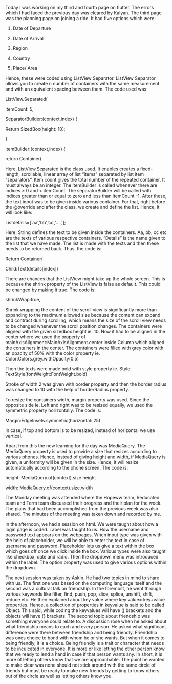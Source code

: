 Today I was working on my third and fourth page on flutter. The errors which I had faced the previous day was cleared by Kalyan. The third page was the planning page on joining a ride. It had five options which were:

1. Date of Departure

2. Date of Arrival

3. Region

4. Country

5. Place/ Area

Hence, these were coded using ListView Separator. ListView Separator allows you to create n number of containers with the same measurement and with an equivalent spacing between them. The code used was:

ListView.Separated(

itemCount: 5,

SeparatorBuilder:(context,index) {

Return SizedBox(height: 10);

}

itemBuilder:(context,index) {

return Container(

Here, ListView.Separated is the class used. It enables creates a fixed-length, scrollable, linear array of list “items” separated by list item “separators”. Item count gives the total number of the repeated container. It must always be an integer. The itemBuilder is called whenever there are indices ≥ 0 and < itemCount. The separatorBuilder will be called with indices greater than or equal to zero and less than itemCount -1. After these, the text input was to be given inside various container. For that, right before the @override and after the class, we create and define the list. Hence, it will look like:

List<String>details=[‘aa’,’bb’,’cc’,’….’,];

Here, String defines the text to be given inside the containers. Aa, bb, cc etc are the texts of various respective containers. “Details” is the name given to the list that we have made. The list is made with the texts and then these needs to be returned back. Thus, the code is:

Return Container(

Child:Text(details[index])

There are chances that the ListView might take up the whole screen. This is because the shrink property of the ListView is false as default. This could be changed by making it true. The code is:

shrinkWrap:true,

Shrink wrapping the content of the scroll view is significantly more than expanding to the maximum allowed size because the content can expand and contract during scrolling, which means the size of the scroll view needs to be changed whenever the scroll position changes. The containers were aligned with the given sizedbox height ie. 10. Now it had to be aligned in the center where we used the property of mainAxisAlignment:MainAxisAlignment.center inside Column which aligned the containers in the center. The containers were filled with grey color with an opacity of 50% with the color property ie. Color:Colors.grey.withOpacity(0.5)

 Then the texts were made bold with style property ie. Style: TextStyle(fontWeight:FontWeight.bold)

Stroke of width 2 was given with border property and then the border radius was changed to 10 with the help of borderRadius property.

To resize the containers width, margin property was used. Since the opposite side ie. Left and right was to be resized equally, we used the symmetric property horizontally. The code is:

Margin:EdgeInsets.symmetric(horizontal: 25)

In case, if top and bottom is to be resized, instead of horizontal we use vertical.

Apart from this the new learning for the day was MediaQuery. The MediaQuery property is used to provide a size that resizes according to various phones. Hence, instead of giving height and width, if MediaQuery is given, a uniformity will be given in the size. Hence, it will resize automatically according to the phone screen. The code is:

height: MediaQuery.of(context).size.height

width: MediaQuery.of(context).size.width

The Monday meeting was attended where the Hopeww team, Reducated team and Term team discussed their progress and their plan for the week. The plans that had been accomplished from the previous week was also shared. The minutes of the meeting was taken down and recorded by me.

In the afternoon, we had a session on html. We were taught about how a login page is coded. Label was taught to us. How the username and password text appears on the webpages. When input type was given with the help of placeholder, we will be able to enter the text in case of username and password. Placeholder lets us give a text within the box which goes off once we click inside the box. Various types were also taught like checkbox, date and radio. Then the dropdown menu was introduced within the label. The option property was used to give various options within the dropdown.

The next session was taken by Askin. He had two topics in mind to share with us. The first one was based on the computing language itself and the second was a cultural talk on friendship. In the foremost, he went through various keywords like filter, find, push, pop, slice, splice, unshift, shift, reduce etc. He then explained about key value where key value= key+value properties. Hence, a collection of properties in keyvalue is said to be called Object. This said, while coding the keyvalues will have () brackets and the objects will have {} brackets.
The second topic about friendship was something everyone could relate to. A discussion rose when he asked about what friendship means to each and every person. He asked what significant difference were there between friendship and being friendly. Friendship was ones choice to bond with whom he or she wants. But when it comes to being friendly, it is a choice. Being friendly is a trait or character that needs to be inculcated in everyone. It is more or like letting the other person know that we ready to lend a hand in case if that person wants any. In short, it is more of letting others know that we are approachable. The point he wanted to make clear was none should not stick around with the same circle of friends but must be ready to make new friends by getting to know others out of the circle as well as letting others know you.
